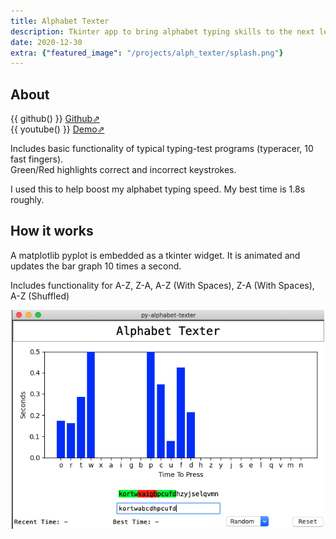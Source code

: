 ```yaml
---
title: Alphabet Texter
description: Tkinter app to bring alphabet typing skills to the next level.
date: 2020-12-30
extra: {"featured_image": "/projects/alph_texter/splash.png"}
---
```


## About

{{ github() }} [Github⇗](https://github.com/joseph-x-li/py-alphabet-texter)  
{{ youtube() }} [Demo⇗](https://www.youtube.com/watch?v=8CjnURi6ZwM)

Includes basic functionality of typical typing-test programs (typeracer, 10 fast fingers).  
Green/Red highlights correct and incorrect keystrokes.

I used this to help boost my alphabet typing speed. My best time is 1.8s roughly.


## How it works
    
A matplotlib pyplot is embedded as a tkinter widget. It is animated and updates the bar graph 10 times a second. 

Includes functionality for A-Z, Z-A, A-Z (With Spaces), Z-A (With Spaces), A-Z (Shuffled)

<img style="display: block; margin: 0 auto; max-height: 350px; width: auto;" src="/projects/alph_texter/wrong.png"/>
